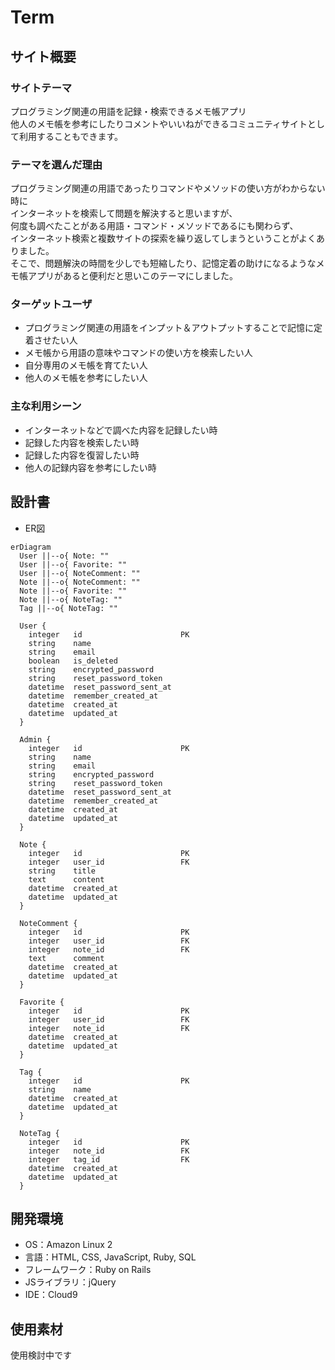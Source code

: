 # Term

## サイト概要
### サイトテーマ
プログラミング関連の用語を記録・検索できるメモ帳アプリ  
他人のメモ帳を参考にしたりコメントやいいねができるコミュニティサイトとして利用することもできます。  

### テーマを選んだ理由
プログラミング関連の用語であったりコマンドやメソッドの使い方がわからない時に  
インターネットを検索して問題を解決すると思いますが、  
何度も調べたことがある用語・コマンド・メソッドであるにも関わらず、  
インターネット検索と複数サイトの探索を繰り返してしまうということがよくありました。  
そこで、問題解決の時間を少しでも短縮したり、記憶定着の助けになるようなメモ帳アプリがあると便利だと思いこのテーマにしました。  

### ターゲットユーザ
- プログラミング関連の用語をインプット＆アウトプットすることで記憶に定着させたい人
- メモ帳から用語の意味やコマンドの使い方を検索したい人
- 自分専用のメモ帳を育てたい人
- 他人のメモ帳を参考にしたい人

### 主な利用シーン
- インターネットなどで調べた内容を記録したい時
- 記録した内容を検索したい時
- 記録した内容を復習したい時
- 他人の記録内容を参考にしたい時

## 設計書
- ER図
```mermaid
erDiagram
  User ||--o{ Note: ""
  User ||--o{ Favorite: ""
  User ||--o{ NoteComment: ""
  Note ||--o{ NoteComment: ""
  Note ||--o{ Favorite: ""
  Note ||--o{ NoteTag: ""
  Tag ||--o{ NoteTag: ""

  User {
    integer   id                      PK
    string    name                      
    string    email                     
    boolean   is_deleted                
    string    encrypted_password        
    string    reset_password_token      
    datetime  reset_password_sent_at    
    datetime  remember_created_at       
    datetime  created_at                
    datetime  updated_at                
  }

  Admin {
    integer   id                      PK
    string    name                      
    string    email                     
    string    encrypted_password        
    string    reset_password_token      
    datetime  reset_password_sent_at    
    datetime  remember_created_at       
    datetime  created_at                
    datetime  updated_at                
  }

  Note {
    integer   id                      PK
    integer   user_id                 FK
    string    title                     
    text      content                   
    datetime  created_at                
    datetime  updated_at                
  }

  NoteComment {
    integer   id                      PK
    integer   user_id                 FK
    integer   note_id                 FK
    text      comment                   
    datetime  created_at                
    datetime  updated_at                
  }

  Favorite {
    integer   id                      PK
    integer   user_id                 FK
    integer   note_id                 FK
    datetime  created_at                
    datetime  updated_at                
  }

  Tag {
    integer   id                      PK
    string    name                      
    datetime  created_at                
    datetime  updated_at                
  }

  NoteTag {
    integer   id                      PK
    integer   note_id                 FK
    integer   tag_id                  FK
    datetime  created_at                
    datetime  updated_at                
  }
```

## 開発環境
- OS：Amazon Linux 2
- 言語：HTML, CSS, JavaScript, Ruby, SQL
- フレームワーク：Ruby on Rails
- JSライブラリ：jQuery
- IDE：Cloud9

## 使用素材
使用検討中です
